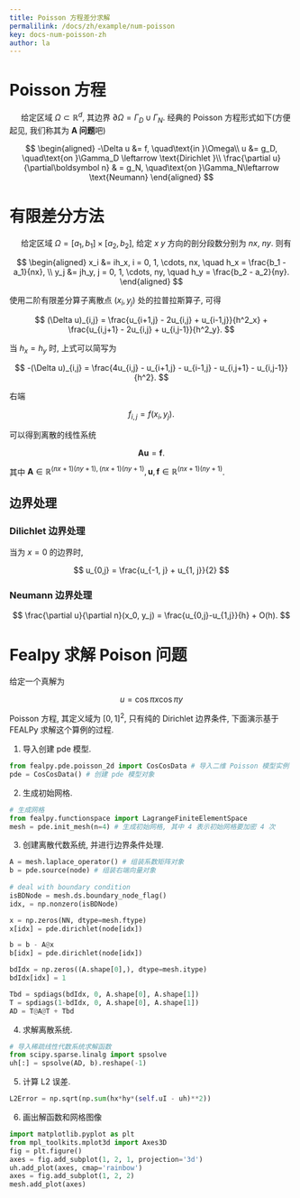 ```yaml
---
title: Poisson 方程差分求解
permalilink: /docs/zh/example/num-poisson
key: docs-num-poisson-zh
author: la
---
```


# Poisson 方程

$\quad$ 给定区域 $\Omega\subset\mathbb R^d$, 其边界 $\partial \Omega = \Gamma_D \cup \Gamma_N$.
经典的 Poisson 方程形式如下(方便起见, 我们称其为 **A 问题**吧)

$$
\begin{aligned}
    -\Delta u &= f, \quad\text{in }\Omega\\
    u &= g_D, \quad\text{on }\Gamma_D \leftarrow \text{Dirichlet }\\
    \frac{\partial u}{\partial\boldsymbol n} & = g_N, \quad\text{on
    }\Gamma_N\leftarrow \text{Neumann}
\end{aligned}
$$

# 有限差分方法

$\quad$ 给定区域 $\Omega = [a_1, b_1] \times [a_2, b_2]$, 给定 $x$ $y$ 方向的剖分段数分别为
$nx$, $ny$. 则有 

$$
\begin{aligned}
    x_i &= ih_x, i = 0, 1, \cdots, nx, \quad h_x = \frac{b_1 - a_1}{nx}, \\
    y_j &= jh_y, j = 0, 1, \cdots, ny, \quad h_y = \frac{b_2 - a_2}{ny}.
\end{aligned}
$$

使用二阶有限差分算子离散点 $(x_i, y_j)$ 处的拉普拉斯算子, 可得

$$
(\Delta u)_{i,j} = \frac{u_{i+1,j} - 2u_{i,j} + u_{i-1,j}}{h^2_x} +
\frac{u_{i,j+1} - 2u_{i,j} + u_{i,j-1}}{h^2_y}.
$$

当 $h_x = h_y$ 时, 上式可以简写为

$$
-(\Delta u)_{i,j} = \frac{4u_{i,j} - u_{i+1,j} - u_{i-1,j} - u_{i,j+1} - u_{i,j-1}}{h^2}.
$$

右端 

$$
f_{i,j} = f(x_i, y_j).
$$

可以得到离散的线性系统

$$
\boldsymbol A \boldsymbol u = \boldsymbol f.
$$

其中 $\boldsymbol A \in \mathbb R^{(nx+1)(ny+1), (nx+1)(ny+1)}, \boldsymbol u, \boldsymbol f \in \mathbb R^{(nx+1)(ny+1)}$.

## 边界处理

### Dilichlet 边界处理

当为 $x = 0$ 的边界时, 

$$
u_{0,j} = \frac{u_{-1, j} + u_{1, j}}{2}
$$ 


### Neumann 边界处理

$$
\frac{\partial u}{\partial n}(x_0, y_j) = \frac{u_{0,j}-u_{1,j}}{h} + O(h).
$$

# Fealpy 求解 Poison 问题


给定一个真解为

$$
u  = \cos\pi x\cos\pi y
$$

Poisson  方程, 其定义域为 $[0, 1]^2$, 只有纯的 Dirichlet 边界条件, 下面演示基于
FEALPy 求解这个算例的过程. 

1. 导入创建 pde 模型.

```python
from fealpy.pde.poisson_2d import CosCosData # 导入二维 Poisson 模型实例
pde = CosCosData() # 创建 pde 模型对象
```

2. 生成初始网格.

```python
# 生成网格
from fealpy.functionspace import LagrangeFiniteElementSpace 
mesh = pde.init_mesh(n=4) # 生成初始网格, 其中 4 表示初始网格要加密 4 次
```

3. 创建离散代数系统, 并进行边界条件处理. 

```python
A = mesh.laplace_operator() # 组装系数矩阵对象
b = pde.source(node) # 组装右端向量对象
        
# deal with boundary condition
isBDNode = mesh.ds.boundary_node_flag()
idx, = np.nonzero(isBDNode)

x = np.zeros(NN, dtype=mesh.ftype)
x[idx] = pde.dirichlet(node[idx])

b = b - A@x
b[idx] = pde.dirichlet(node[idx])

bdIdx = np.zeros((A.shape[0],), dtype=mesh.itype)
bdIdx[idx] = 1

Tbd = spdiags(bdIdx, 0, A.shape[0], A.shape[1])
T = spdiags(1-bdIdx, 0, A.shape[0], A.shape[1])
AD = T@A@T + Tbd
```

4. 求解离散系统.

```python
# 导入稀疏线性代数系统求解函数
from scipy.sparse.linalg import spsolve
uh[:] = spsolve(AD, b).reshape(-1)
```

5. 计算 L2 误差.

```python
L2Error = np.sqrt(np.sum(hx*hy*(self.uI - uh)**2))
```

6. 画出解函数和网格图像

```python
import matplotlib.pyplot as plt
from mpl_toolkits.mplot3d import Axes3D
fig = plt.figure()
axes = fig.add_subplot(1, 2, 1, projection='3d')
uh.add_plot(axes, cmap='rainbow')
axes = fig.add_subplot(1, 2, 2)
mesh.add_plot(axes)
```

